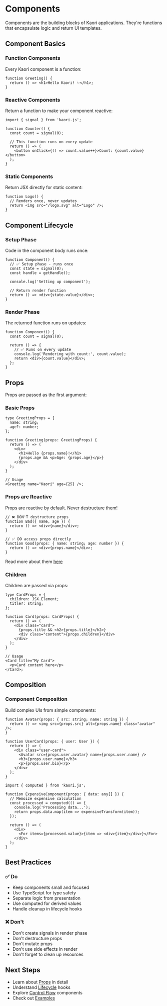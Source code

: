 # Components

Components are the building blocks of Kaori applications. They're functions that encapsulate logic and return UI templates.

## Component Basics

### Function Components

Every Kaori component is a function:

```tsx
function Greeting() {
  return () => <h1>Hello Kaori! ✨</h1>;
}
```

### Reactive Components

Return a function to make your component reactive:

```tsx
import { signal } from 'kaori.js';

function Counter() {
  const count = signal(0);

  // This function runs on every update
  return () => (
    <button onClick={() => count.value++}>Count: {count.value}</button>
  );
}
```

### Static Components

Return JSX directly for static content:

```tsx
function Logo() {
  // Renders once, never updates
  return <img src="/logo.svg" alt="Logo" />;
}
```

## Component Lifecycle

### Setup Phase

Code in the component body runs once:

```tsx
function Component() {
  // ✅ Setup phase - runs once
  const state = signal(0);
  const handle = getHandle();

  console.log('Setting up component');

  // Return render function
  return () => <div>{state.value}</div>;
}
```

### Render Phase

The returned function runs on updates:

```tsx
function Component() {
  const count = signal(0);

  return () => {
    // ✅ Runs on every update
    console.log('Rendering with count:', count.value);
    return <div>{count.value}</div>;
  };
}
```

## Props

Props are passed as the first argument:

### Basic Props

```tsx
type GreetingProps = {
  name: string;
  age?: number;
};

function Greeting(props: GreetingProps) {
  return () => (
    <div>
      <h1>Hello {props.name}!</h1>
      {props.age && <p>Age: {props.age}</p>}
    </div>
  );
}

// Usage
<Greeting name="Kaori" age={25} />;
```

### Props are Reactive

Props are reactive by default. Never destructure them!

```tsx
// ❌ DON'T destructure props
function Bad({ name, age }) {
  return () => <div>{name}</div>;
}

// ✅ DO access props directly
function Good(props: { name: string; age: number }) {
  return () => <div>{props.name}</div>;
}
```

Read more about them [here](/guide/props)

### Children

Children are passed via props:

```tsx
type CardProps = {
  children: JSX.Element;
  title?: string;
};

function Card(props: CardProps) {
  return () => (
    <div class="card">
      {props.title && <h2>{props.title}</h2>}
      <div class="content">{props.children}</div>
    </div>
  );
}

// Usage
<Card title="My Card">
  <p>Card content here</p>
</Card>;
```

## Composition

### Component Composition

Build complex UIs from simple components:

```tsx
function Avatar(props: { src: string; name: string }) {
  return () => <img src={props.src} alt={props.name} class="avatar" />;
}

function UserCard(props: { user: User }) {
  return () => (
    <div class="user-card">
      <Avatar src={props.user.avatar} name={props.user.name} />
      <h3>{props.user.name}</h3>
      <p>{props.user.bio}</p>
    </div>
  );
}
```

```tsx
import { computed } from 'kaori.js';

function ExpensiveComponent(props: { data: any[] }) {
  // Memoize expensive calculation
  const processed = computed(() => {
    console.log('Processing data...');
    return props.data.map(item => expensiveTransform(item));
  });

  return () => (
    <div>
      <For items={processed.value}>{item => <div>{item}</div>}</For>
    </div>
  );
}
```

## Best Practices

### ✅ Do

- Keep components small and focused
- Use TypeScript for type safety
- Separate logic from presentation
- Use computed for derived values
- Handle cleanup in lifecycle hooks

### ❌ Don't

- Don't create signals in render phase
- Don't destructure props
- Don't mutate props
- Don't use side effects in render
- Don't forget to clean up resources

## Next Steps

- Learn about [Props](/guide/props) in detail
- Understand [Lifecycle](/guide/lifecycle) hooks
- Explore [Control Flow](/guide/for) components
- Check out [Examples](/examples/basic)

